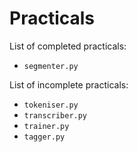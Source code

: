 # Practicals

List of completed practicals:
* `segmenter.py`
  
List of incomplete practicals:
* `tokeniser.py`
* `transcriber.py`
* `trainer.py`
* `tagger.py`
